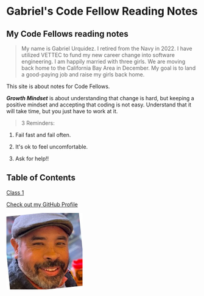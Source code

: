 # Gabriel's Code Fellow Reading Notes
 
## **My Code Fellows reading notes**

> My name is Gabriel Urquidez.  I retired from the Navy in 2022. I have utilized VETTEC to fund my new career change into software engineering. I am happily married with three girls. We are moving back home to the California Bay Area in December.  My goal is to land a good-paying job and raise my girls back home.  

This site is about notes for Code Fellows.

***Growth Mindset*** is about understanding that change is hard, but keeping a positive mindset and accepting that coding is not easy. Understand that it will take time, but you just have to work at it.

>3 Reminders:

1. Fail fast and fail often.

1. It's ok to feel uncomfortable.

1. Ask for help!!

## Table of Contents

[Class 1](class-01.md)



[Check out my GitHub Profile](https://github.com/sailorgabe)

![Linkedin](https://github.com/sailorgabe/reading-notes/blob/main/Gabriel%20Linkedin.jpg)

